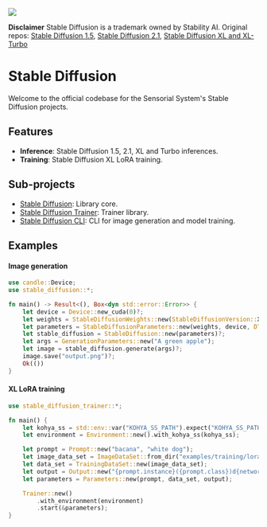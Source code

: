 [![](https://dcbadge.vercel.app/api/server/rzaesS82MT)](https://discord.gg/rzaesS82MT)

**Disclaimer** Stable Diffusion is a trademark owned by Stability AI. Original repos: [Stable Diffusion 1.5](https://github.com/runwayml/stable-diffusion), [Stable Diffusion 2.1](https://github.com/Stability-AI/stablediffusion), [Stable Diffusion XL and XL-Turbo](https://github.com/Stability-AI/stablediffusion)

# Stable Diffusion

Welcome to the official codebase for the Sensorial System's Stable Diffusion projects.

## Features

- **Inference**: Stable Diffusion 1.5, 2.1, XL and Turbo inferences.
- **Training**: Stable Diffusion XL LoRA training.

## Sub-projects

- [Stable Diffusion](stable-diffusion/README.md): Library core.
- [Stable Diffusion Trainer](stable-diffusion-trainer/README.md): Trainer library.
- [Stable Diffusion CLI](cli/README.md): CLI for image generation and model training.

## Examples

#### Image generation

```rust
use candle::Device;
use stable_diffusion::*;

fn main() -> Result<(), Box<dyn std::error::Error>> {
    let device = Device::new_cuda(0)?;
    let weights = StableDiffusionWeights::new(StableDiffusionVersion::XL, DType::F32);
    let parameters = StableDiffusionParameters::new(weights, device, DType::F16)?;
    let stable_diffusion = StableDiffusion::new(parameters)?;
    let args = GenerationParameters::new("A green apple");
    let image = stable_diffusion.generate(args)?;
    image.save("output.png")?;
    Ok(())
}
```

#### XL LoRA training

```rust
use stable_diffusion_trainer::*;

fn main() {
    let kohya_ss = std::env::var("KOHYA_SS_PATH").expect("KOHYA_SS_PATH not set");
    let environment = Environment::new().with_kohya_ss(kohya_ss);

    let prompt = Prompt::new("bacana", "white dog");
    let image_data_set = ImageDataSet::from_dir("examples/training/lora/bacana/images");
    let data_set = TrainingDataSet::new(image_data_set);
    let output = Output::new("{prompt.instance}({prompt.class})d{network.dimension}a{network.alpha}", "examples/training/lora/bacana/output");
    let parameters = Parameters::new(prompt, data_set, output);

    Trainer::new()
        .with_environment(environment)
        .start(&parameters);
}
```
